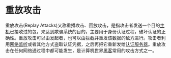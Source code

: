 # 重放攻击

重放攻击(Replay Attacks)又称重播攻击、回放攻击，是指攻击者发送一个目的[主机](https://baike.baidu.com/item/主机/455151)已接收过的包，来达到欺骗系统的目的，主要用于身份认证过程，破坏认证的正确性。重放攻击可以由发起者，也可以由拦截并重发该数据的敌方进行。攻击者利用[网络监听](https://baike.baidu.com/item/网络监听/10914318)或者其他方式盗取认证凭据，之后再把它重新发给[认证服务器](https://baike.baidu.com/item/认证服务器)。重放攻击在任何网络通过程中都可能发生，是计算机世界[黑客](https://baike.baidu.com/item/黑客/118396)常用的攻击方式之一。